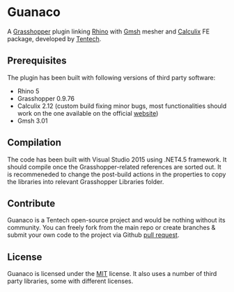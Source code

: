# Guanaco
A [Grasshopper](https://www.grasshopper3d.com/) plugin linking [Rhino](https://www.rhino3d.com/) with [Gmsh](http://gmsh.info/) mesher and [Calculix](http://www.calculix.de/) FE package, developed by [Tentech](https://tentech.nl/).

## Prerequisites ##
The plugin has been built with following versions of third party software:
- Rhino 5
- Grasshopper 0.9.76
- Calculix 2.12 (custom build fixing minor bugs, most functionalities should work on the one available on the official [website](http://www.calculix.de/))
- Gmsh 3.01

## Compilation ##
The code has been built with Visual Studio 2015 using .NET4.5 framework. It should compile once the Grasshopper-related references are sorted out. It is recommeneded to change the post-build actions in the properties to copy the libraries into relevant Grasshopper Libraries folder.

## Contribute ##
Guanaco is a Tentech open-source project and would be nothing without its community. You can freely fork from the main repo or create branches & submit your own code to the project via Github [pull request](https://help.github.com/articles/using-pull-requests).

## License ##
Guanaco is licensed under the [MIT](https://opensource.org/licenses/MIT) license. It also uses a number of third party libraries, some with different licenses.
